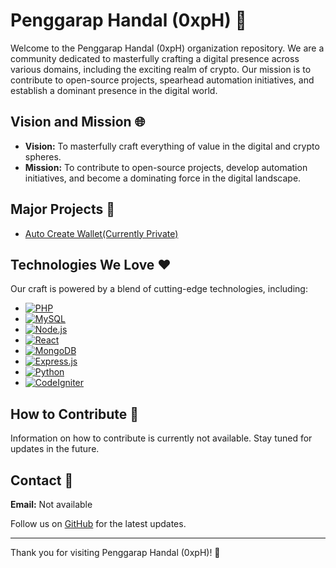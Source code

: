 # Penggarap Handal (0xpH) 🚀

Welcome to the Penggarap Handal (0xpH) organization repository. We are a community dedicated to masterfully crafting a digital presence across various domains, including the exciting realm of crypto. Our mission is to contribute to open-source projects, spearhead automation initiatives, and establish a dominant presence in the digital world.

## Vision and Mission 🌐

- **Vision:** To masterfully craft everything of value in the digital and crypto spheres.
- **Mission:** To contribute to open-source projects, develop automation initiatives, and become a dominating force in the digital landscape.

## Major Projects 🚧

- [Auto Create Wallet(Currently Private)](https://github.com/0xpH/evm)

## Technologies We Love ❤️

Our craft is powered by a blend of cutting-edge technologies, including:

- [![PHP](https://img.shields.io/badge/php-%23777BB4.svg?&style=for-the-badge&logo=php&logoColor=white)](https://www.php.net/)
- [![MySQL](https://img.shields.io/badge/mysql-%2300f.svg?&style=for-the-badge&logo=mysql&logoColor=white)](https://www.mysql.com/)
- [![Node.js](https://img.shields.io/badge/node.js-%23339933.svg?&style=for-the-badge&logo=node.js&logoColor=white)](https://nodejs.org/)
- [![React](https://img.shields.io/badge/react-%2300C7B7.svg?&style=for-the-badge&logo=react&logoColor=white)](https://reactjs.org/)
- [![MongoDB](https://img.shields.io/badge/mongodb-%234ea94b.svg?&style=for-the-badge&logo=mongodb&logoColor=white)](https://www.mongodb.com/)
- [![Express.js](https://img.shields.io/badge/express.js-%23000000.svg?&style=for-the-badge&logo=express&logoColor=white)](https://expressjs.com/)
- [![Python](https://img.shields.io/badge/python-%233776AB.svg?&style=for-the-badge&logo=python&logoColor=white)](https://www.python.org/)
- [![CodeIgniter](https://img.shields.io/badge/codeigniter-%23e44d26.svg?&style=for-the-badge&logo=codeigniter&logoColor=white)](https://codeigniter.com/)


## How to Contribute 🤝

Information on how to contribute is currently not available. Stay tuned for updates in the future.

## Contact 📧

**Email:** Not available

Follow us on [GitHub](link_github) for the latest updates.

---

Thank you for visiting Penggarap Handal (0xpH)! 🙌
